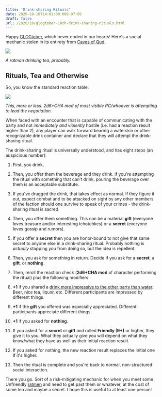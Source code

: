 ```yaml
---
title: 'Drink-sharing Rituals'
date: 2020-10-10T14:01:00.009-07:00
draft: false
url: /2020/10/glogtober-10th-drink-sharing-rituals.html
---
```


Happy [GLOGtober](https://sunderedshillings.blogspot.com/2020/09/glogtober.html), which never ended in our hearts! Here's a social mechanic stolen in its entirety from [Caves of Qud](https://cavesofqud.fandom.com/wiki/Water_Ritual).

[![](https://lh3.googleusercontent.com/-I9NtNVX7R3k/X6hywpoaw6I/AAAAAAAAqaU/lesq6RtPMogzZzy5MNabMssnfdcGFai5gCLcBGAsYHQ/w427-h640/image.png)](https://lh3.googleusercontent.com/-I9NtNVX7R3k/X6hywpoaw6I/AAAAAAAAqaU/lesq6RtPMogzZzy5MNabMssnfdcGFai5gCLcBGAsYHQ/image.png)

_A ratman drinking tea, probably._

Rituals, Tea and Otherwise
--------------------------

So, you know the standard reaction table:  

[![](https://lh3.googleusercontent.com/-5TwCHEaViA0/X6hsw8cl70I/AAAAAAAAqaI/vz7hfU8-lKoqP7OFkplTA32-xnDU9A83gCLcBGAsYHQ/w400-h127/image.png)](https://lh3.googleusercontent.com/-5TwCHEaViA0/X6hsw8cl70I/AAAAAAAAqaI/vz7hfU8-lKoqP7OFkplTA32-xnDU9A83gCLcBGAsYHQ/image.png)

_This, more or less. 2d6+CHA mod of most visible PC/whoever is attempting to lead the negotiation._

When faced with an encounter that is capable of communicating with the party and not _immediately and violently_ hostile (i.e. had a reaction result higher than 2), any player can walk forward bearing a waterskin or other recognizable drink container and declare that they will attempt the drink-sharing ritual.

  

The drink-sharing ritual is universally understood, and has eight steps (an auspicious number):

1.  First, you drink.
2.  Then, you offer them the beverage and they drink. If you're attempting the ritual with something that can't drink, pouring the beverage over them is an acceptable substitute.

1.  If you've drugged the drink, that takes effect as normal. If they figure it out, expect combat and to be attacked on sight by any other members of the faction should one survive to speak of your crimes - the drink-sharing ritual is sacred.

4.  Then, you offer them something. This can be a material **gift** (everyone loves treasure and/or interesting tchotchkes) or a **secret** (everyone loves gossip and rumors).

1.  If you offer a **secret** then you are honor-bound to not give that same secret to anyone else in a drink-sharing ritual. Probably nothing is _actually_ stopping you from doing so, but the idea is repellent.

6.  Then, you ask for something in return. Decide if you ask for a **secret**, a **gift**, or **nothing**.
7.  Then, reroll the reaction check (**2d6+CHA mod** of character performing the ritual) plus the following modifiers:

1.  **+1** if you shared a [drink more impressive to the other party than water](https://madqueenscourt.blogspot.com/2020/10/glogtober-6th-mountaineering-rations-of.html). Beer, nice tea, liquor, etc. Different participants are impressed by different things.
2.  **+1** if the **gift** you offered was especially appreciated. Different participants appreciate different things.
3.  **+1** if you asked for **nothing**.

9.  If you asked for a **secret** or **gift** and rolled **Friendly (9+)** or higher, they give it to you. What they actually give you will depend on what they know/what they have as well as their initial reaction result.
10.  If you asked for nothing, the new reaction result replaces the initial one if it's higher.
11.  Then the ritual is complete and you're back to normal, non-structured social interaction.

There you go. Sort of a risk-mitigating mechanic for when you meet some Unfriendly [ratmen](https://madqueenscourt.blogspot.com/2020/04/bestiary-b-is-for-beastman-races.html) and need to get past them or whatever, at the cost of some tea and maybe a secret. I hope this is useful to at least one person!